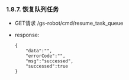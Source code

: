 ###  1.8.7. 恢复队列任务

  - GET请求 /gs-robot/cmd/resume_task_queue

  - response:

    ```
    {
        "data":"",
        "errorCode":"",
        "msg":"successed",
        "successed":true
    }
    ```